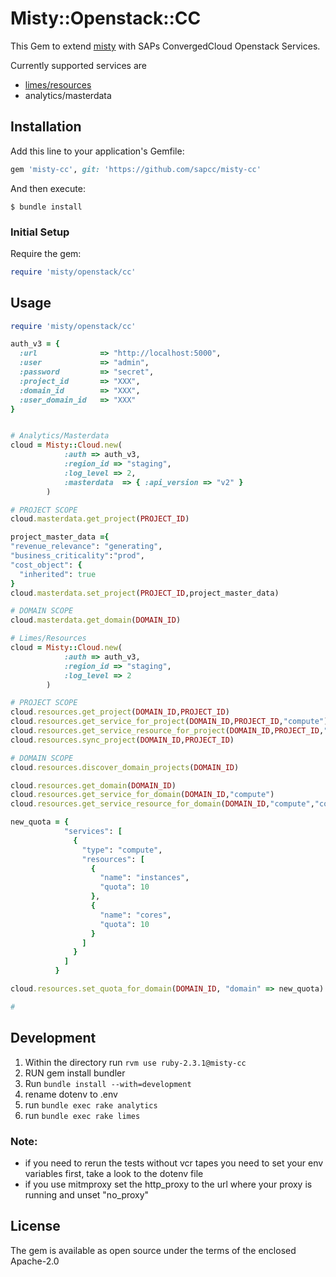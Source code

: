 # Misty::Openstack::CC

This Gem to extend [misty](https://github.com/flystack/misty/) with SAPs ConvergedCloud Openstack Services.

Currently supported services are

* [limes/resources](https://github.com/sapcc/limes)
* analytics/masterdata

## Installation

Add this line to your application's Gemfile:

```ruby
gem 'misty-cc', git: 'https://github.com/sapcc/misty-cc'
```

And then execute:

    $ bundle install

### Initial Setup

Require the gem:

```ruby
require 'misty/openstack/cc'
```

## Usage

```ruby
require 'misty/openstack/cc'

auth_v3 = {
  :url              => "http://localhost:5000",
  :user             => "admin",
  :password         => "secret",
  :project_id       => "XXX",
  :domain_id        => "XXX",
  :user_domain_id   => "XXX"
}


# Analytics/Masterdata
cloud = Misty::Cloud.new(
            :auth => auth_v3,
            :region_id => "staging",
            :log_level => 2,
            :masterdata  => { :api_version => "v2" }
        )

# PROJECT SCOPE
cloud.masterdata.get_project(PROJECT_ID)

project_master_data ={ 
"revenue_relevance": "generating",
"business_criticality":"prod",
"cost_object": {
  "inherited": true
}
cloud.masterdata.set_project(PROJECT_ID,project_master_data)

# DOMAIN SCOPE
cloud.masterdata.get_domain(DOMAIN_ID)

# Limes/Resources
cloud = Misty::Cloud.new(
            :auth => auth_v3,
            :region_id => "staging",
            :log_level => 2
        )

# PROJECT SCOPE
cloud.resources.get_project(DOMAIN_ID,PROJECT_ID)
cloud.resources.get_service_for_project(DOMAIN_ID,PROJECT_ID,"compute")
cloud.resources.get_service_resource_for_project(DOMAIN_ID,PROJECT_ID,"compute","cores")
cloud.resources.sync_project(DOMAIN_ID,PROJECT_ID)

# DOMAIN SCOPE
cloud.resources.discover_domain_projects(DOMAIN_ID)

cloud.resources.get_domain(DOMAIN_ID)
cloud.resources.get_service_for_domain(DOMAIN_ID,"compute")
cloud.resources.get_service_resource_for_domain(DOMAIN_ID,"compute","cores")

new_quota = {
            "services": [
              {
                "type": "compute",
                "resources": [
                  {
                    "name": "instances",
                    "quota": 10
                  },
                  {
                    "name": "cores",
                    "quota": 10
                  }
                ]
              }
            ]
          }

cloud.resources.set_quota_for_domain(DOMAIN_ID, "domain" => new_quota)

# 

```

## Development

1. Within the directory run `rvm use ruby-2.3.1@misty-cc`
2. RUN gem install bundler
3. Run `bundle install --with=development`
4. rename dotenv to .env
5. run `bundle exec rake analytics`
6. run `bundle exec rake limes`

### Note: 
* if you need to rerun the tests without vcr tapes you need to set your env variables first, take a look to the dotenv file
* if you use mitmproxy set the http_proxy to the url where your proxy is running and unset "no_proxy" 

## License

The gem is available as open source under the terms of the enclosed Apache-2.0

